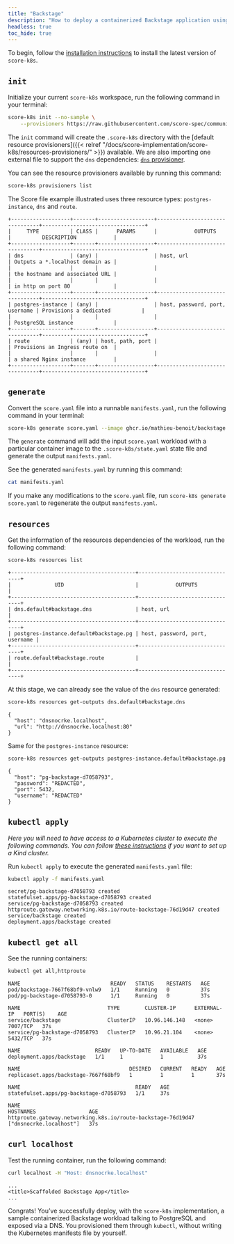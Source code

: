```yaml
---
title: "Backstage"
description: "How to deploy a containerized Backstage application using a PostgreSQL database with `score-k8s`"
headless: true
toc_hide: true
---
```


To begin, follow the [installation instructions](/docs/score-implementation/score-k8s/installation) to install the latest version of `score-k8s`.

## `init`

Initialize your current `score-k8s` workspace, run the following command in your terminal:

```bash
score-k8s init --no-sample \
    --provisioners https://raw.githubusercontent.com/score-spec/community-provisioners/refs/heads/main/dns/score-k8s/10-dns-with-url.provisioners.yaml
```

The `init` command will create the `.score-k8s` directory with the [default resource provisioners]({{< relref "/docs/score-implementation/score-k8s/resources-provisioners/" >}}) available. We are also importing one external file to support the `dns` dependencies: [`dns` provisioner](https://github.com/score-spec/community-provisioners/blob/main/service/score-k8s/10-dns-with-url.provisioners.yaml).

You can see the resource provisioners available by running this command:

```bash
score-k8s provisioners list
```

The Score file example illustrated uses three resource types: `postgres-instance`, `dns` and `route`.

```none
+-------------------+-------+------------------+--------------------------------+---------------------------------+
|     TYPE          | CLASS |      PARAMS      |            OUTPUTS             |          DESCRIPTION            |
+-------------------+-------+------------------+--------------------------------+---------------------------------+
| dns               | (any) |                  | host, url                      | Outputs a *.localhost domain as |
|                   |       |                  |                                | the hostname and associated URL |
|                   |       |                  |                                | in http on port 80              |
+-------------------+-------+------------------+--------------------------------+---------------------------------+
| postgres-instance | (any) |                  | host, password, port, username | Provisions a dedicated          |
|                   |       |                  |                                | PostgreSQL instance             |
+-------------------+-------+------------------+--------------------------------+---------------------------------+
| route             | (any) | host, path, port |                                | Provisions an Ingress route on  |
|                   |       |                  |                                | a shared Nginx instance         |
+-------------------+-------+------------------+--------------------------------+---------------------------------+
```

## `generate`

Convert the `score.yaml` file into a runnable `manifests.yaml`, run the following command in your terminal:

```bash
score-k8s generate score.yaml --image ghcr.io/mathieu-benoit/backstage:latest
```

The `generate` command will add the input `score.yaml` workload with a particular container image to the `.score-k8s/state.yaml` state file and generate the output `manifests.yaml`.

See the generated `manifests.yaml` by running this command:

```bash
cat manifests.yaml
```

If you make any modifications to the `score.yaml` file, run `score-k8s generate score.yaml` to regenerate the output `manifests.yaml`.

## `resources`

Get the information of the resources dependencies of the workload, run the following command:

```bash
score-k8s resources list
```

```none
+----------------------------------------+--------------------------------+
|              UID                       |            OUTPUTS             |
+----------------------------------------+--------------------------------+
| dns.default#backstage.dns              | host, url                      |
+----------------------------------------+--------------------------------+
| postgres-instance.default#backstage.pg | host, password, port, username |
+----------------------------------------+--------------------------------+
| route.default#backstage.route          |                                |
+----------------------------------------+--------------------------------+
```

At this stage, we can already see the value of the `dns` resource generated:

```bash
score-k8s resources get-outputs dns.default#backstage.dns
```

```none
{
  "host": "dnsnocrke.localhost",
  "url": "http://dnsnocrke.localhost:80"
}
```

Same for the `postgres-instance` resource:

```bash
score-k8s resources get-outputs postgres-instance.default#backstage.pg
```

```none
{
  "host": "pg-backstage-d7058793",
  "password": "REDACTED",
  "port": 5432,
  "username": "REDACTED"
}
```

## `kubectl apply`

_Here you will need to have access to a Kubernetes cluster to execute the following commands. You can follow [these instructions](/docs/how-to/score-k8s/kind-cluster/) if you want to set up a Kind cluster._

Run `kubectl apply` to execute the generated `manifests.yaml` file:

```bash
kubectl apply -f manifests.yaml
```

```none
secret/pg-backstage-d7058793 created
statefulset.apps/pg-backstage-d7058793 created
service/pg-backstage-d7058793 created
httproute.gateway.networking.k8s.io/route-backstage-76d19d47 created
service/backstage created
deployment.apps/backstage created
```

## `kubectl get all`

See the running containers:

```bash
kubectl get all,httproute
```

```none
NAME                             READY   STATUS    RESTARTS   AGE
pod/backstage-7667f68bf9-vnlw9   1/1     Running   0          37s
pod/pg-backstage-d7058793-0      1/1     Running   0          37s

NAME                            TYPE        CLUSTER-IP      EXTERNAL-IP   PORT(S)    AGE
service/backstage               ClusterIP   10.96.146.148   <none>        7007/TCP   37s
service/pg-backstage-d7058793   ClusterIP   10.96.21.104    <none>        5432/TCP   37s

NAME                        READY   UP-TO-DATE   AVAILABLE   AGE
deployment.apps/backstage   1/1     1            1           37s

NAME                                   DESIRED   CURRENT   READY   AGE
replicaset.apps/backstage-7667f68bf9   1         1         1       37s

NAME                                     READY   AGE
statefulset.apps/pg-backstage-d7058793   1/1     37s

NAME                                                           HOSTNAMES                 AGE
httproute.gateway.networking.k8s.io/route-backstage-76d19d47   ["dnsnocrke.localhost"]   37s
```

## `curl localhost`

Test the running container, run the following command:

```bash
curl localhost -H "Host: dnsnocrke.localhost"
```

```none
...
<title>Scaffolded Backstage App</title>
...
```

Congrats! You’ve successfully deploy, with the `score-k8s` implementation, a sample containerized Backstage workload talking to PostgreSQL and exposed via a DNS. You provisioned them through `kubectl`, without writing the Kubernetes manifests file by yourself.
